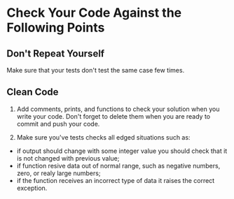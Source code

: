 # Сheck Your Code Against the Following Points

## Don't Repeat Yourself

Make sure that your tests don't test the same case few times.

## Clean Code

1. Add comments, prints, and functions to check your solution when you write your code. 
Don't forget to delete them when you are ready to commit and push your code.

2. Make sure you've tests checks all edged situations such as:
* if output should change with some integer value you should 
check that it is not changed with previous value;
* if function resive data out of normal range, 
such as negative numbers, zero, or realy large numbers;
* if the function receives an incorrect type of data it raises the correct exception.
